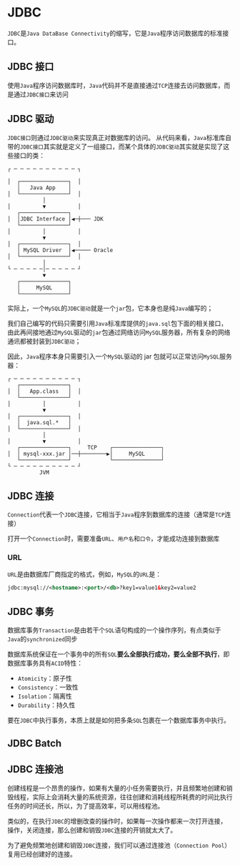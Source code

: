 # JDBC

`JDBC`是`Java DataBase Connectivity`的缩写，它是`Java`程序访问数据库的标准接口。

## JDBC 接口

使用`Java`程序访问数据库时，`Java`代码并不是直接通过`TCP`连接去访问数据库，而是通过`JDBC接口`来访问

## JDBC 驱动

`JDBC接口`则通过`JDBC驱动`来实现真正对数据库的访问。
从代码来看，`Java`标准库自带的`JDBC接口`其实就是定义了一组接口，而某个具体的`JDBC驱动`其实就是实现了这些接口的类：

```
┌ ─ ─ ─ ─ ─ ─ ─ ─ ─ ─ ┐

│  ┌───────────────┐  │
   │   Java App    │
│  └───────────────┘  │
           │
│          ▼          │
   ┌───────────────┐
│  │JDBC Interface │◀─┼─── JDK
   └───────────────┘
│          │          │
           ▼
│  ┌───────────────┐  │
   │ MySQL Driver  │◀───── Oracle
│  └───────────────┘  │
           │
└ ─ ─ ─ ─ ─│─ ─ ─ ─ ─ ┘
           ▼
   ┌───────────────┐
   │     MySQL     │
   └───────────────┘
```

实际上，一个`MySQL`的`JDBC驱动`就是一个`jar`包，它本身也是纯`Java`编写的；

我们自己编写的代码只需要引用`Java`标准库提供的`java.sql`包下面的相关接口，由此再间接地通过`MySQL`驱动的`jar`包通过网络访问`MySQL`服务器，所有复杂的网络通讯都被封装到`JDBC驱动`；

因此，`Java`程序本身只需要引入一个`MySQL`驱动的 jar 包就可以正常访问`MySQL`服务器：

```
┌ ─ ─ ─ ─ ─ ─ ─ ─ ─ ─ ┐
   ┌───────────────┐
│  │   App.class   │  │
   └───────────────┘
│          │          │
           ▼
│  ┌───────────────┐  │
   │  java.sql.*   │
│  └───────────────┘  │
           │
│          ▼          │
   ┌───────────────┐     TCP    ┌───────────────┐
│  │ mysql-xxx.jar │──┼────────▶│     MySQL     │
   └───────────────┘            └───────────────┘
└ ─ ─ ─ ─ ─ ─ ─ ─ ─ ─ ┘
          JVM
```

## JDBC 连接

`Connection`代表一个`JDBC`连接，它相当于`Java`程序到数据库的连接（通常是`TCP`连接）

打开一个`Connection`时，需要准备`URL`、`用户名`和`口令`，才能成功连接到数据库

### URL

`URL`是由数据库厂商指定的格式，例如，`MySQL`的`URL`是：

```xml
jdbc:mysql://<hostname>:<port>/<db>?key1=value1&key2=value2
```

## JDBC 事务

数据库事务`Transaction`是由若干个`SQL`语句构成的一个操作序列，有点类似于`Java`的`synchronized`同步

数据库系统保证在一个事务中的所有`SQL`**要么全部执行成功，要么全部不执行**，即数据库事务具有`ACID`特性：

- `Atomicity`：原子性
- `Consistency`：一致性
- `Isolation`：隔离性
- `Durability`：持久性


要在`JDBC`中执行事务，本质上就是如何把多条`SQL`包裹在一个数据库事务中执行。


## JDBC Batch

## JDBC 连接池
创建线程是一个昂贵的操作，如果有大量的小任务需要执行，并且频繁地创建和销毁线程，实际上会消耗大量的系统资源，往往创建和消耗线程所耗费的时间比执行任务的时间还长，所以，为了提高效率，可以用线程池。

类似的，在执行`JDBC`的增删改查的操作时，如果每一次操作都来一次打开连接，操作，关闭连接，那么创建和销毁`JDBC`连接的开销就太大了。

为了避免频繁地创建和销毁`JDBC`连接，我们可以通过连接池（`Connection Pool`）复用已经创建好的连接。